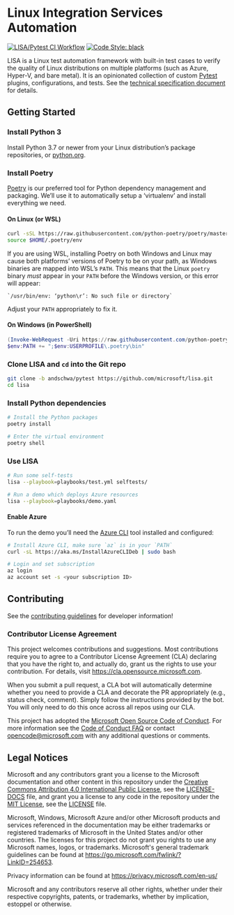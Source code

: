 # Linux Integration Services Automation

[![LISA/Pytest CI Workflow](https://github.com/microsoft/lisa/workflows/LISA/Pytest%20CI%20Workflow/badge.svg?branch=andschwa%2Fpytest)](https://github.com/microsoft/lisa/actions?query=workflow%3A%22LISA%2FPytest+CI+Workflow%22)
[![Code Style: black](https://img.shields.io/badge/code%20style-black-000000.svg)](https://github.com/psf/black)

LISA is a Linux test automation framework with built-in test cases to verify the
quality of Linux distributions on multiple platforms (such as Azure, Hyper-V,
and bare metal). It is an opinionated collection of custom [Pytest][] plugins,
configurations, and tests. See the [technical specification document](DESIGN.md)
for details.

[Pytest]: https://docs.pytest.org/en/stable/

## Getting Started

### Install Python 3

Install Python 3.7 or newer from your Linux distribution’s package repositories,
or [python.org](https://www.python.org/).

### Install Poetry

[Poetry](https://python-poetry.org/docs/) is our preferred tool for Python
dependency management and packaging. We’ll use it to automatically setup a
‘virtualenv’ and install everything we need.

#### On Linux (or WSL)

```bash
curl -sSL https://raw.githubusercontent.com/python-poetry/poetry/master/get-poetry.py | python -
source $HOME/.poetry/env
```

If you are using WSL, installing Poetry on both Windows and Linux may cause both
platforms’ versions of Poetry to be on your path, as Windows binaries are mapped
into WSL’s `PATH`. This means that the Linux `poetry` binary _must_ appear in
your `PATH` before the Windows version, or this error will appear:

```
`/usr/bin/env: ‘python\r’: No such file or directory`
```

Adjust your `PATH` appropriately to fix it.

#### On Windows (in PowerShell)

```powershell
(Invoke-WebRequest -Uri https://raw.githubusercontent.com/python-poetry/poetry/master/get-poetry.py -UseBasicParsing).Content | python -
$env:PATH += ";$env:USERPROFILE\.poetry\bin"
```

### Clone LISA and `cd` into the Git repo

```bash
git clone -b andschwa/pytest https://github.com/microsoft/lisa.git
cd lisa
```

### Install Python dependencies

```bash
# Install the Python packages
poetry install

# Enter the virtual environment
poetry shell
```

### Use LISA

```bash
# Run some self-tests
lisa --playbook=playbooks/test.yml selftests/

# Run a demo which deploys Azure resources
lisa --playbook=playbooks/demo.yaml
```

#### Enable Azure

To run the demo you’ll need the [Azure CLI][] tool installed and configured:

[Azure CLI]: https://docs.microsoft.com/en-us/cli/azure/

```bash
# Install Azure CLI, make sure `az` is in your `PATH`
curl -sL https://aka.ms/InstallAzureCLIDeb | sudo bash

# Login and set subscription
az login
az account set -s <your subscription ID>
```

## Contributing

See the [contributing guidelines](CONTRIBUTING.md) for developer information!

### Contributor License Agreement

This project welcomes contributions and suggestions. Most contributions require
you to agree to a Contributor License Agreement (CLA) declaring that you have
the right to, and actually do, grant us the rights to use your contribution. For
details, visit <https://cla.opensource.microsoft.com>.

When you submit a pull request, a CLA bot will automatically determine whether
you need to provide a CLA and decorate the PR appropriately (e.g., status check,
comment). Simply follow the instructions provided by the bot. You will only need
to do this once across all repos using our CLA.

This project has adopted the [Microsoft Open Source Code of
Conduct](https://opensource.microsoft.com/codeofconduct/). For more information
see the [Code of Conduct
FAQ](https://opensource.microsoft.com/codeofconduct/faq/) or contact
<opencode@microsoft.com> with any additional questions or comments.

## Legal Notices

Microsoft and any contributors grant you a license to the Microsoft
documentation and other content in this repository under the [Creative Commons
Attribution 4.0 International Public
License](https://creativecommons.org/licenses/by/4.0/legalcode), see the
[LICENSE-DOCS](LICENSE-DOCS.md) file, and grant you a license to any code in the
repository under the [MIT License](https://opensource.org/licenses/MIT), see the
[LICENSE](LICENSE.md) file.

Microsoft, Windows, Microsoft Azure and/or other Microsoft products and services
referenced in the documentation may be either trademarks or registered
trademarks of Microsoft in the United States and/or other countries. The
licenses for this project do not grant you rights to use any Microsoft names,
logos, or trademarks. Microsoft's general trademark guidelines can be found at
<https://go.microsoft.com/fwlink/?LinkID=254653>.

Privacy information can be found at <https://privacy.microsoft.com/en-us/>

Microsoft and any contributors reserve all other rights, whether under their
respective copyrights, patents, or trademarks, whether by implication, estoppel
or otherwise.
